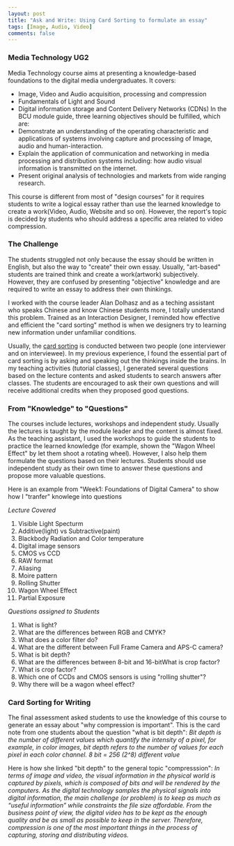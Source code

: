 ```yaml
---
layout: post
title: "Ask and Write: Using Card Sorting to formulate an essay"
tags: [Image, Audio, Video]
comments: false
---
```

### Media Technology UG2
Media Technology course aims at presenting a knowledge-based foundations to the digital media undergraduates. It covers:  
* Image, Video and Audio acquisition, processing and compression
* Fundamentals of Light and Sound
* Digital information storage and Content Delivery Networks (CDNs)
In the BCU module guide, three learning objectives should be fulfilled, which are:
* Demonstrate an understanding of the operating characteristic and applications of systems involving capture and processing of Image, audio and human-interaction.
* Explain the application of communication and networking in media processing and distribution systems including: how audio visual information is transmitted on the internet.
* Present original analysis of technologies and markets from wide ranging research.

This course is different from most of "design courses" for it requires students to write a logical essay rather than use the learned knowledge to create a work(Video, Audio, Website and so on). However, the report's topic is decided by students who should address a specific area related to video compression. 
### The Challenge
The students struggled not only because the essay should be written in English, but also the way to "create" their own essay. Usually, "art-based" students are trained think and create a work(artwork) subjectively. However, they are confused by presenting "objective" knowledge and are required to write an essay to address their own thinkings.   

I worked with the course leader Alan Dolhasz and as a teching assistant who speaks Chinese and know Chinese students more, I totally understand this problem. Trained as an Interaction Designer, I reminded how effective and efficient the "card sorting" method is when we designers try to learning new information under unfamiliar conditions.    

Usually, the [card sorting](https://www.youtube.com/watch?v=-89cj71-Vfg) is conducted between two people (one interviewer and on interviewee). In my previous experience, I found the essential part of card sorting is by asking and speaking out the thinkings inside the brains. In my teaching activities (tutorial classes), I generated several questions based on the lecture contents and asked students to search answers after classes. The students are encouraged to ask their own questions and will receive additional credits when they proposed good questions.  
### From "Knowledge" to "Questions"
The courses include lectures, workshops and independent study. Usually the lectures is taught by the module leader and the content is almost fixed. As the teaching assistant, I used the workshops to guide the students to practice the learned knowledge (for example, shown the "Wagon Wheel Effect" by let them shoot a rotating wheel). However, I also help them formulate the questions based on their lectures. Students should use independent study as their own time to answer these questions and propose more valuable questions. 

Here is an example from "Week1: Foundations of Digital Camera" to show how I "tranfer" knowlege into questions 

*Lecture Covered* 
1. Visible Light Specturm
2. Additive(light) vs Subtractive(paint) 
3. Blackbody Radiation and Color temperature 
4. Digital image sensors 
5. CMOS vs CCD 
6. RAW format 
7. Aliasing 
8. Moire pattern 
9. Rolling Shutter 
10. Wagon Wheel Effect 
11. Partial Exposure

*Questions assigned to Students*   
1. What is light? 
2. What are the differences between RGB and CMYK? 
3. What does a color filter do? 
4. What are the different between Full Frame Camera and APS-C camera? 
5. What is bit depth?  
6. What are the differences between 8-bit and 16-bitWhat is crop factor? 
7. What is crop factor? 
8. Which one of CCDs and CMOS sensors is using "rolling shutter"? 
9. Why there will be a wagon wheel effect?

### Card Sorting for Writing
The final assessment asked students to use the knowledge of this course to generate an essay about "why compression is important". This is the card note from one students about the question "what is bit depth": 
_Bit depth is the number of different values which quantify the intensity of a pixel, for example, in color images, bit depth refers to the number of values for each pixel in each color channel. 8 bit = 256 (2^8) different value_

Here is how she linked "bit depth" to the general topic "compresssion": 
_In terms of image and video, the visual information in the physical world is captured by pixels, which is composed of bits and will be rendered by the computers. As the digital technology samples the physical signals into digital information, the main challenge (or problem) is to keep as much as “useful information” while constraints the file size affordable. From the business point of view, the digital video has to be kept as the enough quality and be as small as possible to keep in the server. Therefore, compression is one of the most important things in the process of capturing, storing and distributing videos._ 

